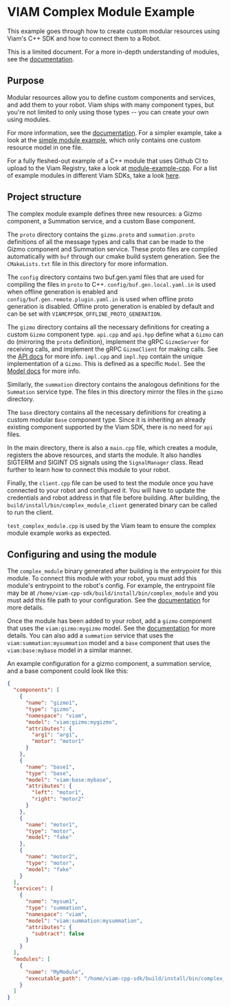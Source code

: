 # VIAM Complex Module Example
This example goes through how to create custom modular resources using Viam's C++ SDK and how to connect them to a Robot.

This is a limited document. For a more in-depth understanding of modules, see the [documentation](https://docs.viam.com/registry/).

## Purpose
Modular resources allow you to define custom components and services, and add them to your robot. Viam ships with many component types, but you're not limited to only using those types -- you can create your own using modules.

For more information, see the [documentation](https://docs.viam.com/registry/). For a simpler example, take a look at the [simple module example](https://github.com/viamrobotics/viam-cpp-sdk/tree/main/src/viam/examples/modules/simple), which only contains one custom resource model in one file.

For a fully fleshed-out example of a C++ module that uses Github CI to upload to the Viam Registry, take a look at [module-example-cpp](https://github.com/viamrobotics/module-example-cpp). For a list of example modules in different Viam SDKs, take a look [here](https://github.com/viamrobotics/upload-module/#example-repos).

## Project structure
The complex module example defines three new resources: a Gizmo component, a Summation service, and a custom Base component.

The `proto` directory contains the `gizmo.proto` and `summation.proto` definitions of all the message types and calls that can be made to the Gizmo component and Summation service. These proto files are compiled automatically with `buf` through our cmake build system generation. See the `CMakeLists.txt` file in this directory for more information.

The `config` directory contains two buf.gen.yaml files that are used for compiling the files in `proto` to C++. `config/buf.gen.local.yaml.in` is used when offline generation is enabled and `config/buf.gen.remote.plugin.yaml.in` is used when offline proto generation is disabled. Offline proto generation is enabled by default and can be set with `VIAMCPPSDK_OFFLINE_PROTO_GENERATION`.

The `gizmo` directory contains all the necessary definitions for creating a custom `Gizmo` component type. `api.cpp` and `api.hpp` define what a `Gizmo` can do (mirroring the `proto` definition), implement the gRPC `GizmoServer` for receiving calls, and implement the gRPC `GizmoClient` for making calls. See the [API docs](https://docs.viam.com/build/program/apis/) for more info. `impl.cpp` and `impl.hpp` contain the unique implementation of a `Gizmo`. This is defined as a specific `Model`. See the [Model docs](https://docs.viam.com/registry/create/#valid-apis-to-implement-in-your-model) for more info.

Similarly, the `summation` directory contains the analogous definitions for the `Summation` service type. The files in this directory mirror the files in the `gizmo` directory.

The `base` directory contains all the necessary definitions for creating a custom modular `Base` component type. Since it is inheriting an already existing component supported by the Viam SDK, there is no need for `api` files.

In the main directory, there is also a `main.cpp` file, which creates a module, registers the above resources, and starts the module. It also handles SIGTERM and SIGINT OS signals using the `SignalManager` class. Read further to learn how to connect this module to your robot.

Finally, the `client.cpp` file can be used to test the module once you have connected to your robot and configured it. You will have to update the credentials and robot address in that file before building. After building, the `build/install/bin/complex_module_client` generated binary can be called to run the client.

`test_complex_module.cpp` is used by the Viam team to ensure the complex module example works as expected.

## Configuring and using the module

The `complex_module` binary generated after building is the entrypoint for this module. To connect this module with your robot, you must add this module's entrypoint to the robot's config. For example, the entrypoint file may be at `/home/viam-cpp-sdk/build/install/bin/complex_module` and you must add this file path to your configuration. See the [documentation](https://docs.viam.com/registry/configure/#add-a-local-module) for more details.

Once the module has been added to your robot, add a `gizmo` component that uses the `viam:gizmo:mygizmo` model. See the [documentation](https://docs.viam.com/registry/configure/#add-a-local-modular-resource) for more details. You can also add a `summation` service that uses the `viam:summation:mysummation` model and a `base` component that uses the `viam:base:mybase` model in a similar manner.

An example configuration for a gizmo component, a summation service, and a base component could look like this:
```json
{
  "components": [
    {
      "name": "gizmo1",
      "type": "gizmo",
      "namespace": "viam",
      "model": "viam:gizmo:mygizmo",
      "attributes": {
        "arg1": "arg1",
        "motor": "motor1"
      }
    },
    {
      "name": "base1",
      "type": "base",
      "model": "viam:base:mybase",
      "attributes": {
        "left": "motor1",
        "right": "motor2"
      }
    },
    {
      "name": "motor1",
      "type": "motor",
      "model": "fake"
    },
    {
      "name": "motor2",
      "type": "motor",
      "model": "fake"
    }
  ],
  "services": [
    {
      "name": "mysum1",
      "type": "summation",
      "namespace": "viam",
      "model": "viam:summation:mysummation",
      "attributes": {
        "subtract": false
      }
    }
  ],
  "modules": [
    {
      "name": "MyModule",
      "executable_path": "/home/viam-cpp-sdk/build/install/bin/complex_module"
    }
  ]
}
```
